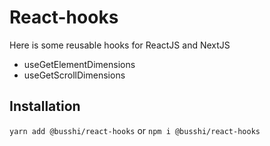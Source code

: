 # React-hooks

Here is some reusable hooks for ReactJS and NextJS

- useGetElementDimensions
- useGetScrollDimensions

## Installation

`yarn add @busshi/react-hooks`
or
`npm i @busshi/react-hooks`
